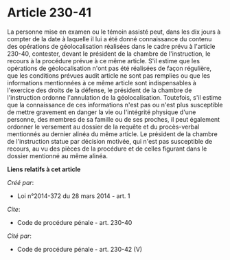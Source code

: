 # Article 230-41

La personne mise en examen ou le témoin assisté peut, dans les dix jours à compter de la date à laquelle il lui a été donné
connaissance du contenu des opérations de géolocalisation réalisées dans le cadre prévu à l'article 230-40, contester, devant
le président de la chambre de l'instruction, le recours à la procédure prévue à ce même article. S'il estime que les
opérations de géolocalisation n'ont pas été réalisées de façon régulière, que les conditions prévues audit article ne sont
pas remplies ou que les informations mentionnées à ce même article sont indispensables à l'exercice des droits de la défense,
le président de la chambre de l'instruction ordonne l'annulation de la géolocalisation. Toutefois, s'il estime que la
connaissance de ces informations n'est pas ou n'est plus susceptible de mettre gravement en danger la vie ou l'intégrité
physique d'une personne, des membres de sa famille ou de ses proches, il peut également ordonner le versement au dossier de
la requête et du procès-verbal mentionnés au dernier alinéa du même article. Le président de la chambre de l'instruction
statue par décision motivée, qui n'est pas susceptible de recours, au vu des pièces de la procédure et de celles figurant
dans le dossier mentionné au même alinéa.

**Liens relatifs à cet article**

_Créé par_:

  - Loi n°2014-372 du 28 mars 2014 - art. 1

_Cite_:

  - Code de procédure pénale - art. 230-40

_Cité par_:

  - Code de procédure pénale - art. 230-42 (V)
